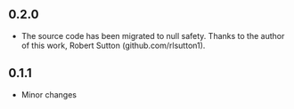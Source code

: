 ## 0.2.0

- The source code has been migrated to null safety. Thanks to the author of this work, Robert Sutton (github.com/rlsutton1).

## 0.1.1

- Minor changes